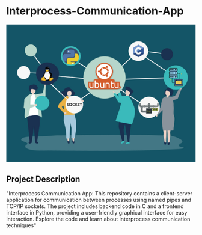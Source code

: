 # Interprocess-Communication-App

![Project Logo](https://github.com/SBJ2000/Interprocess-Communication-App/blob/main/Images/Logo.jpg)

## Project Description

 "Interprocess Communication App: This repository contains a client-server application for communication between processes using named pipes and TCP/IP sockets. The project includes backend code in C and a frontend interface in Python, providing a user-friendly graphical interface for easy interaction. Explore the code and learn about interprocess communication techniques"
